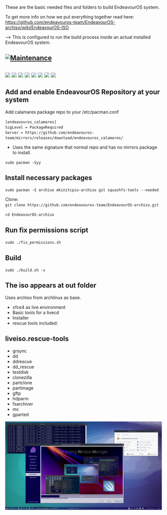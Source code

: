These are the basic needed files and folders to build EndeavourOS system.

To get more info on how we put everything together read here:
https://github.com/endeavouros-team/EndeavourOS-archiso/wiki/EndeavourOS-ISO

--> This is configured to run the build process inside an actual installed EndeavourOS system.

[![Maintenance](https://img.shields.io/maintenance/yes/2020.svg)]()
---
[![](https://sourcerer.io/fame/killajoe/endeavouros-team/EndeavourOS-archiso/images/0)](https://sourcerer.io/fame/killajoe/endeavouros-team/EndeavourOS-archiso/links/0)
[![](https://sourcerer.io/fame/killajoe/endeavouros-team/EndeavourOS-archiso/images/1)](https://sourcerer.io/fame/killajoe/endeavouros-team/EndeavourOS-archiso/links/1)
[![](https://sourcerer.io/fame/killajoe/endeavouros-team/EndeavourOS-archiso/images/2)](https://sourcerer.io/fame/killajoe/endeavouros-team/EndeavourOS-archiso/links/2)
[![](https://sourcerer.io/fame/killajoe/endeavouros-team/EndeavourOS-archiso/images/3)](https://sourcerer.io/fame/killajoe/endeavouros-team/EndeavourOS-archiso/links/3)
[![](https://sourcerer.io/fame/killajoe/endeavouros-team/EndeavourOS-archiso/images/4)](https://sourcerer.io/fame/killajoe/endeavouros-team/EndeavourOS-archiso/links/4)
[![](https://sourcerer.io/fame/killajoe/endeavouros-team/EndeavourOS-archiso/images/5)](https://sourcerer.io/fame/killajoe/endeavouros-team/EndeavourOS-archiso/links/5)
[![](https://sourcerer.io/fame/killajoe/endeavouros-team/EndeavourOS-archiso/images/6)](https://sourcerer.io/fame/killajoe/endeavouros-team/EndeavourOS-archiso/links/6)
[![](https://sourcerer.io/fame/killajoe/endeavouros-team/EndeavourOS-archiso/images/7)](https://sourcerer.io/fame/killajoe/endeavouros-team/EndeavourOS-archiso/links/7)
---

## Add and enable EndeavourOS Repository at your system

Add calamares package repo to your /etc/pacman.conf

`[endeavouros_calamares]`\
`SigLevel = PackageRequired`\
`Server = https://github.com/endeavouros-team/mirrors/releases/download/endeavouros_calamares/`

* Uses the same signature that normal repo and has no mirrors package to install.

`sudo pacman -Syy`

## Install necessary packages
`sudo pacman -S archiso mkinitcpio-archiso git squashfs-tools --needed`

Clone:\
`git clone https://github.com/endeavouros-team/EndeavourOS-archiso.git`

`cd EndeavourOS-archiso`

## Run fix permissions script
`sudo ./fix_permissions.sh`

## Build
`sudo ./build.sh -v`

## The iso appears at out folder

Uses archiso from archlinux as base.

* xfce4 as live environment
* Basic tools for a livecd
* Installer
* rescue tools included:

## liveiso.rescue-tools
* grsync
* dd
* ddrescue
* dd_rescue
* testdisk
* clonezilla
* partclone
* partimage
* gftp
* hdparm
* fsarchiver
* mc
* gparted

![LiveISO Screenshot](https://raw.githubusercontent.com/endeavouros-team/artwork-images-logo/master/EndeavourOS-ISO-2020.png "LiveISO Screenshot")
